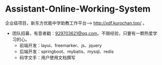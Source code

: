 # Assistant-Online-Working-System
企业级项目，新东方优能中学助教工作平台--> http://xdf.kurochan.top/ 。

* 团队招募，有意者戳：929703621@qq.com。不限经验，只要有一颗热爱学习的心。
  * 前端开发：layui、freemarker、js、jquery
  * 后端开发：springboot、mybatis、mysql、redis
  * 码字文手：用户使用文档撰写

